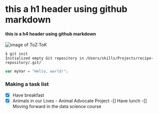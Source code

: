 # this a h1 header using github markdown

#### this is a h4 header using github markdown

![image of ToZ:ToK](https://gazettely.com/wp-content/uploads/2022/09/Tears-of-the-Kingdom.jpeg)


```
$ git init
Initialized empty Git repository in /Users/skills/Projects/recipe-repository/.git/
```
``` javascript
var myVar = "Hello, world!";
```

### Making a task list
-[x] Have breakfast
-[x] Animals in our Lives - Animal Advocate Project
-[] Have lunch
-[] Moving forward in the data science course

